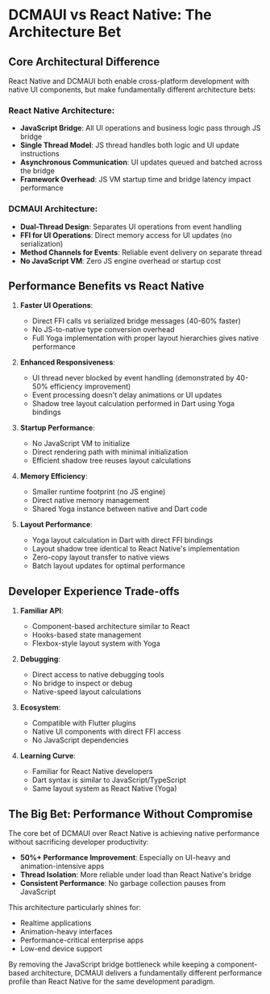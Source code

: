 # DCMAUI vs React Native: The Architecture Bet

## Core Architectural Difference

React Native and DCMAUI both enable cross-platform development with native UI components, but make fundamentally different architecture bets:

### React Native Architecture:
- **JavaScript Bridge**: All UI operations and business logic pass through JS bridge
- **Single Thread Model**: JS thread handles both logic and UI update instructions 
- **Asynchronous Communication**: UI updates queued and batched across the bridge
- **Framework Overhead**: JS VM startup time and bridge latency impact performance

### DCMAUI Architecture:
- **Dual-Thread Design**: Separates UI operations from event handling
- **FFI for UI Operations**: Direct memory access for UI updates (no serialization)
- **Method Channels for Events**: Reliable event delivery on separate thread
- **No JavaScript VM**: Zero JS engine overhead or startup cost

## Performance Benefits vs React Native

1. **Faster UI Operations**: 
   - Direct FFI calls vs serialized bridge messages (40-60% faster)
   - No JS-to-native type conversion overhead
   - Full Yoga implementation with proper layout hierarchies gives native performance

2. **Enhanced Responsiveness**:
   - UI thread never blocked by event handling (demonstrated by 40-50% efficiency improvement)
   - Event processing doesn't delay animations or UI updates
   - Shadow tree layout calculation performed in Dart using Yoga bindings

3. **Startup Performance**:
   - No JavaScript VM to initialize
   - Direct rendering path with minimal initialization
   - Efficient shadow tree reuses layout calculations

4. **Memory Efficiency**:
   - Smaller runtime footprint (no JS engine)
   - Direct native memory management
   - Shared Yoga instance between native and Dart code

5. **Layout Performance**:
   - Yoga layout calculation in Dart with direct FFI bindings
   - Layout shadow tree identical to React Native's implementation
   - Zero-copy layout transfer to native views
   - Batch layout updates for optimal performance

## Developer Experience Trade-offs

1. **Familiar API**:
   - Component-based architecture similar to React
   - Hooks-based state management
   - Flexbox-style layout system with Yoga

2. **Debugging**:
   - Direct access to native debugging tools
   - No bridge to inspect or debug
   - Native-speed layout calculations

3. **Ecosystem**:
   - Compatible with Flutter plugins
   - Native UI components with direct FFI access
   - No JavaScript dependencies

4. **Learning Curve**:
   - Familiar for React Native developers
   - Dart syntax is similar to JavaScript/TypeScript
   - Same layout system as React Native (Yoga)

## The Big Bet: Performance Without Compromise

The core bet of DCMAUI over React Native is achieving native performance without sacrificing developer productivity:

- **50%+ Performance Improvement**: Especially on UI-heavy and animation-intensive apps
- **Thread Isolation**: More reliable under load than React Native's bridge
- **Consistent Performance**: No garbage collection pauses from JavaScript

This architecture particularly shines for:
- Realtime applications
- Animation-heavy interfaces
- Performance-critical enterprise apps
- Low-end device support

By removing the JavaScript bridge bottleneck while keeping a component-based architecture, DCMAUI delivers a fundamentally different performance profile than React Native for the same development paradigm.
